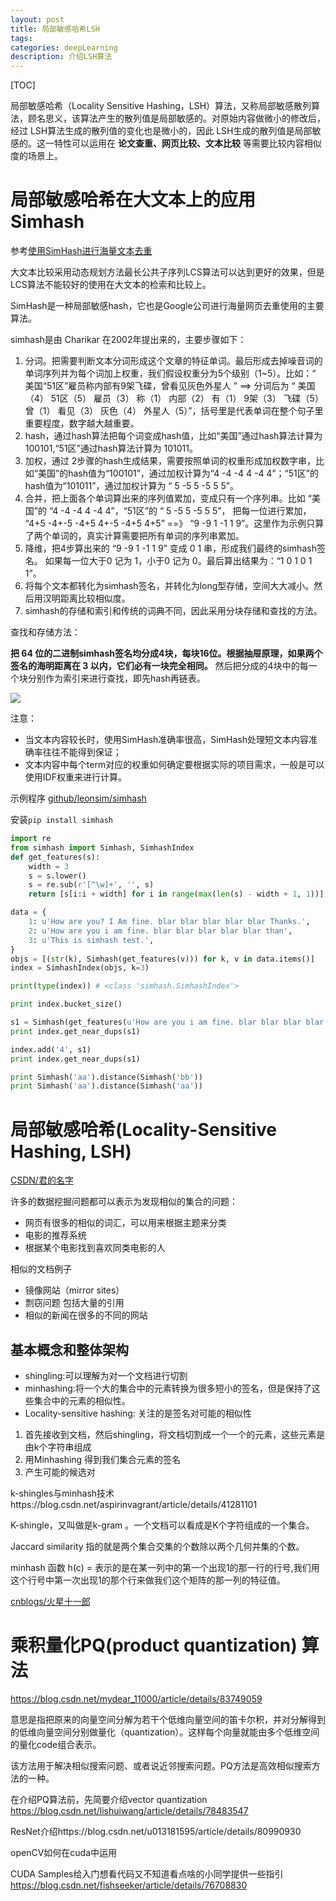 ```yaml
---
layout: post
title: 局部敏感哈希LSH
tags:
categories: deepLearning
description: 介绍LSH算法
---
```


[TOC]

局部敏感哈希（Locality Sensitive Hashing，LSH）算法，又称局部敏感散列算法，顾名思义，该算法产生的散列值是局部敏感的。对原始内容做微小的修改后，经过 LSH算法生成的散列值的变化也是微小的，因此 LSH生成的散列值是局部敏感的。这一特性可以运用在 **论文查重、网页比较、文本比较** 等需要比较内容相似度的场景上。


# 局部敏感哈希在大文本上的应用Simhash

参考[使用SimHash进行海量文本去重](https://www.cnblogs.com/maybe2030/p/5203186.html)

大文本比较采用动态规划方法最长公共子序列LCS算法可以达到更好的效果，但是LCS算法不能较好的使用在大文本的检索和比较上。

SimHash是一种局部敏感hash，它也是Google公司进行海量网页去重使用的主要算法。

simhash是由 Charikar 在2002年提出来的，主要步骤如下：
1. 分词。把需要判断文本分词形成这个文章的特征单词。最后形成去掉噪音词的单词序列并为每个词加上权重，我们假设权重分为5个级别（1~5）。比如：“ 美国“51区”雇员称内部有9架飞碟，曾看见灰色外星人 ” ==> 分词后为 “ 美国（4） 51区（5） 雇员（3） 称（1） 内部（2） 有（1） 9架（3） 飞碟（5） 曾（1） 看见（3） 灰色（4） 外星人（5）”，括号里是代表单词在整个句子里重要程度，数字越大越重要。
2. hash，通过hash算法把每个词变成hash值，比如“美国”通过hash算法计算为 100101,“51区”通过hash算法计算为 101011。
3. 加权，通过 2步骤的hash生成结果，需要按照单词的权重形成加权数字串，比如“美国”的hash值为“100101”，通过加权计算为“4 -4 -4 4 -4 4”；“51区”的hash值为“101011”，通过加权计算为 “ 5 -5 5 -5 5 5”。
4. 合并，把上面各个单词算出来的序列值累加，变成只有一个序列串。比如 “美国”的 “4 -4 -4 4 -4 4”，“51区”的 “ 5 -5 5 -5 5 5”， 把每一位进行累加， “4+5 -4+-5 -4+5 4+-5 -4+5 4+5” ==》 “9 -9 1 -1 1 9”。这里作为示例只算了两个单词的，真实计算需要把所有单词的序列串累加。
5. 降维，把4步算出来的 “9 -9 1 -1 1 9” 变成 0 1 串，形成我们最终的simhash签名。 如果每一位大于0 记为 1，小于0 记为 0。最后算出结果为：“1 0 1 0 1 1”。
6. 将每个文本都转化为simhash签名，并转化为long型存储，空间大大减小。然后用汉明距离比较相似度。
7. simhash的存储和索引和传统的词典不同，因此采用分块存储和查找的方法。

查找和存储方法：

**把 64 位的二进制simhash签名均分成4块，每块16位。根据抽屉原理，如果两个签名的海明距离在 3 以内，它们必有一块完全相同。**
然后把分成的4块中的每一个块分别作为索引来进行查找，即先hash再链表。

![](https://images2015.cnblogs.com/blog/764050/201602/764050-20160220134028128-1522804689.png)

注意：
* 当文本内容较长时，使用SimHash准确率很高，SimHash处理短文本内容准确率往往不能得到保证；
* 文本内容中每个term对应的权重如何确定要根据实际的项目需求，一般是可以使用IDF权重来进行计算。

示例程序
[github/leonsim/simhash](https://github.com/leonsim/simhash)

安装`pip install simhash`

```python
import re
from simhash import Simhash, SimhashIndex
def get_features(s):
    width = 3
    s = s.lower()
    s = re.sub(r'[^\w]+', '', s)
    return [s[i:i + width] for i in range(max(len(s) - width + 1, 1))]

data = {
    1: u'How are you? I Am fine. blar blar blar blar blar Thanks.',
    2: u'How are you i am fine. blar blar blar blar blar than',
    3: u'This is simhash test.',
}
objs = [(str(k), Simhash(get_features(v))) for k, v in data.items()]
index = SimhashIndex(objs, k=3)

print(type(index)) # <class 'simhash.SimhashIndex'>

print index.bucket_size()

s1 = Simhash(get_features(u'How are you i am fine. blar blar blar blar blar thank'))
print index.get_near_dups(s1)

index.add('4', s1)
print index.get_near_dups(s1)

print Simhash('aa').distance(Simhash('bb'))
print Simhash('aa').distance(Simhash('aa'))
```

# 局部敏感哈希(Locality-Sensitive Hashing, LSH)

[CSDN/君的名字](https://blog.csdn.net/chichoxian/article/details/80290782)

许多的数据挖掘问题都可以表示为发现相似的集合的问题：
* 网页有很多的相似的词汇，可以用来根据主题来分类
* 电影的推荐系统
* 根据某个电影找到喜欢同类电影的人

相似的文档例子
* 镜像网站（mirror sites）
* 剽窃问题 包括大量的引用
* 相似的新闻在很多的不同的网站

## 基本概念和整体架构

* shingling:可以理解为对一个文档进行切割
* minhashing:将一个大的集合中的元素转换为很多短小的签名，但是保持了这些集合中的元素的相似性。
* Locality-sensitive hashing: 关注的是签名对可能的相似性

1. 首先接收到文档，然后shingling，将文档切割成一个一个的元素，这些元素是由k个字符串组成
2. 用Minhashing 得到我们集合元素的签名
3. 产生可能的候选对


k-shingles与minhash技术https://blog.csdn.net/aspirinvagrant/article/details/41281101

K-shingle，又叫做是k-gram 。一个文档可以看成是K个字符组成的一个集合。

Jaccard similarity 指的就是两个集合交集的个数除以两个几何并集的个数。

minhash 函数 h(c) = 表示的是在某一列中的第一个出现1的那一行的行号,我们用这个行号中第一次出现1的那个行来做我们这个矩阵的那一列的特征值。




[cnblogs/火星十一郎](https://www.cnblogs.com/hxsyl/p/4627477.html)









# 乘积量化PQ(product quantization) 算法

https://blog.csdn.net/mydear_11000/article/details/83749059

意思是指把原来的向量空间分解为若干个低维向量空间的笛卡尔积，并对分解得到的低维向量空间分别做量化（quantization）。这样每个向量就能由多个低维空间的量化code组合表示。

该方法用于解决相似搜索问题、或者说近邻搜索问题。PQ方法是高效相似搜索方法的一种。

在介绍PQ算法前，先简要介绍vector quantization
https://blog.csdn.net/lishuiwang/article/details/78483547


ResNet介绍https://blog.csdn.net/u013181595/article/details/80990930

openCV如何在cuda中运用

CUDA Samples给入门想看代码又不知道看点啥的小同学提供一些指引
https://blog.csdn.net/fishseeker/article/details/76708830
